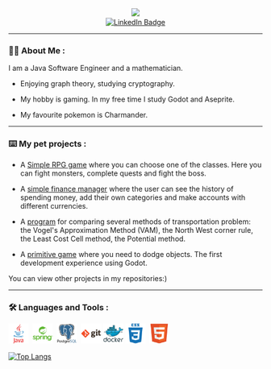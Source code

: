 <div id="header" align="center">
  <img src="https://media.tenor.com/EWZCUGkCcIsAAAAd/old-man-my-computer.gif" width="400"/>
</div>

<div id="badges" align="center">
  <a href="https://www.linkedin.com/in/polina-belkevich-a28123230/">
    <img src="https://img.shields.io/badge/LinkedIn-blue?style=for-the-badge&logo=linkedin&logoColor=white" alt="LinkedIn Badge"/>
  </a>
</div>

---

### :woman_technologist: About Me : 
I am a Java Software Engineer and a mathematician.

- Enjoying graph theory, studying cryptography. 

- My hobby is gaming. In my free time I study Godot and Aseprite.

- My favourite pokemon is Charmander.

---

### :keyboard: My pet projects : 

- A <a href="https://github.com/belkvch/RPGSimple">Simple RPG game</a> where you can choose one of the classes. Here you can fight monsters, complete quests and fight the boss.

- A <a href="https://github.com/belkvch/RPGSimple">simple finance manager</a> where the user can see the history of spending money, add their own categories and make accounts with different currencies.

- A <a href="https://github.com/belkvch/transportationProblem">program</a> for comparing several methods of transportation problem: the Vogel's Approximation Method (VAM), the North West corner rule,  the Least Cost Cell method, the Potential method.

- A <a href ="https://github.com/belkvch/TubeWorld">primitive game</a> where you need to dodge objects. The first development experience using Godot.

You can view other projects in my repositories:)

---

### :hammer_and_wrench: Languages and Tools :

<div>
  <img src="https://github.com/devicons/devicon/blob/master/icons/java/java-original-wordmark.svg" title="Java" alt="Java" width="40" height="40"/>&nbsp;
  <img src="https://github.com/devicons/devicon/blob/master/icons/spring/spring-original-wordmark.svg" title="Spring" alt="Spring" width="40" height="40"/>&nbsp;
  <img src="https://github.com/devicons/devicon/blob/master/icons/postgresql/postgresql-original-wordmark.svg" title="PostgreSQL"  alt="PostgreSQL" width="40" height="40"/>&nbsp;
  <img src="https://github.com/devicons/devicon/blob/master/icons/git/git-original-wordmark.svg" title="Git" **alt="Git" width="40" height="40"/>
    <img src="https://github.com/devicons/devicon/blob/master/icons/docker/docker-original-wordmark.svg" title="Docker" **alt="Docker" width="40" height="40"/>
  <img src="https://github.com/devicons/devicon/blob/master/icons/css3/css3-plain-wordmark.svg"  title="CSS3" alt="CSS" width="40" height="40"/>&nbsp;
  <img src="https://github.com/devicons/devicon/blob/master/icons/html5/html5-original.svg" title="HTML5" alt="HTML" width="40" height="40"/>&nbsp;
</div>

[![Top Langs](https://github-readme-stats.vercel.app/api/top-langs/?username=belkvch&layout=compact&theme=vision-friendly-dark)](https://github.com/anuraghazra/github-readme-stats)
